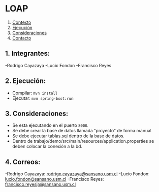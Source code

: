 # LOAP

1. [Contexto](#integrant)
2. [Ejecución](#comand)
3. [Consideraciones](#consider)
4. [Contacto](#contact)

<a name="integrant"></a>
## 1. Integrantes:
-Rodrigo Cayazaya
-Lucio Fondon
-Francisco Reyes

<a name="comand"></a>
## 2. Ejecución:
- Compilar: `mvn install`
- Ejecutar: `mvn spring-boot:run`

<a name="consider"></a>
## 3. Consideraciones:
- Se esta ejecutando en el puerto `8000`.
- Se debe crear la base de datos llamada "proyecto" de forma manual.
- Se debe ejecutar tablas.sql dentro de la base de datos.
- Dentro de trabajo/demo/src/main/resources/application.properties se deben colocar la conexión a la bd.

<a name="contact"></a>
## 4. Correos:
-Rodrigo Cayazaya: rodrigo.cayazaya@sansano.usm.cl
-Lucio Fondon: lucio.fondon@sansano.usm.cl
-Francisco Reyes: francisco.reyesja@sansano.usm.cl
